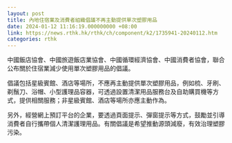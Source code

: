 ```yaml
---
layout: post
title: 內地住宿業及消費者組織倡議不再主動提供單次塑膠用品
date: 2024-01-12 11:16:19.000000000 +08:00
link: https://news.rthk.hk/rthk/ch/component/k2/1735941-20240112.htm
categories: rthk
---
```


中國飯店協會、中國旅遊飯店業協會、中國循環經濟協會、中國消費者協會，聯合公布關於住宿業減少使用單次塑膠用品的倡議。

倡議包括星級賓館、酒店等場所，不應再主動提供單次塑膠用品，例如梳、牙刷、剃鬚刀、浴帽、小型護理品容器，可透過設置清潔用品服務台及自助購買機等方式，提供相關服務；非星級賓館、酒店等場所亦應主動作為。

另外，經營網上預訂平台的企業，要透過頁面提示、彈窗提示等方式，鼓勵並引導消費者自行攜帶個人清潔護理用品。有關倡議是希望推動源頭減廢，有效治理塑膠污染。
